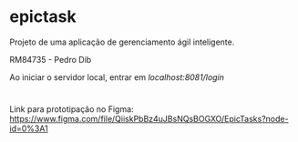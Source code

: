 # epictask
Projeto de uma aplicação de gerenciamento ágil inteligente.

RM84735 - Pedro Dib

Ao iniciar o servidor local, entrar em _localhost:8081/login_
#
Link para prototipação no Figma: https://www.figma.com/file/QiiskPbBz4uJBsNQsBOGXO/EpicTasks?node-id=0%3A1
